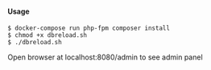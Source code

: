 #### Usage

```
$ docker-compose run php-fpm composer install
$ chmod +x dbreload.sh
$ ./dbreload.sh
```

Open browser at localhost:8080/admin to see admin panel
